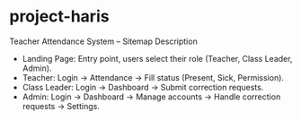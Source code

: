 # project-haris
Teacher Attendance System – Sitemap Description
* Landing Page: Entry point, users select their role (Teacher, Class Leader, Admin).
* Teacher: Login → Attendance → Fill status (Present, Sick, Permission).
* Class Leader: Login → Dashboard → Submit correction requests.
* Admin: Login → Dashboard → Manage accounts → Handle correction requests → Settings.
